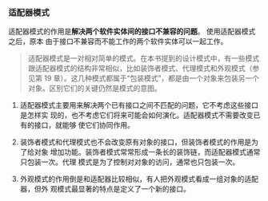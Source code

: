### 适配器模式

适配器模式的作用是**解决两个软件实体间的接口不兼容的问题**。
使用适配器模式之后，原本 由于接口不兼容而不能工作的两个软件实体可以一起工作。


>适配器模式是一对相对简单的模式。在本书提到的设计模式中，有一些模式跟适配器模式的结构非常相似，比如装饰者模式、代理模式和外观模式（参见第 19 章）。这几种模式都属于“包装模式”，都是由一个对象来包装另一个对象。区别它们的关键仍然是模式的意图。


1. 适配器模式主要用来解决两个已有接口之间不匹配的问题，它不考虑这些接口是怎样实
现的，也不考虑它们将来可能会如何演化。适配器模式不需要改变已有的接口，就能够
使它们协同作用。

2. 装饰者模式和代理模式也不会改变原有对象的接口，但装饰者模式的作用是为了给对象
增加功能。装饰者模式常常形成一条长的装饰链，而适配器模式通常只包装一次。代理
模式是为了控制对对象的访问，通常也只包装一次。

3. 外观模式的作用倒是和适配器比较相似，有人把外观模式看成一组对象的适配器，但外
观模式最显著的特点是定义了一个新的接口。